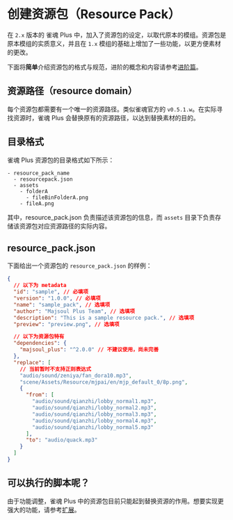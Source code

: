 # 创建资源包（Resource Pack）

在 `2.x` 版本的 雀魂 Plus 中，加入了资源包的设定，以取代原本的模组。资源包是原本模组的实质意义，并且在 `1.x` 模组的基础上增加了一些功能，以更方便素材的更改。

下面将**简单**介绍资源包的格式与规范，进阶的概念和内容请参考[进阶篇](v2_resourcepack_advanced)。

## 资源路径（resource domain）

每个资源包都需要有一个唯一的资源路径。类似雀魂官方的 `v0.5.1.w`。在实际寻找资源时，雀魂 Plus 会替换原有的资源路径，以达到替换素材的目的。

## 目录格式

雀魂 Plus 资源包的目录格式如下所示：

```
- resource_pack_name
  - resourcepack.json
  - assets
    - folderA
      - fileBinFolderA.png
    - fileA.png
```

其中，resource_pack.json 负责描述该资源包的信息，而 `assets` 目录下负责存储该资源包对应资源路径的实际内容。

## resource_pack.json

下面给出一个资源包的 `resource_pack.json` 的样例：

```json
{
  // 以下为 metadata
  "id": "sample", // 必填项
  "version": "1.0.0", // 必填项
  "name": "sample_pack", // 选填项
  "author": "Majsoul Plus Team", // 选填项
  "description": "This is a sample resource pack.", // 选填项
  "preview": "preview.png", // 选填项

  // 以下为资源包特有
  "dependencies": {
    "majsoul_plus": "^2.0.0" // 不建议使用，尚未完善
  },
  "replace": [
  	// 当前暂时不支持正则表达式
    "audio/sound/zeniya/fan_dora10.mp3",
    "scene/Assets/Resource/mjpai/en/mjp_default_0/8p.png",
    {
      "from": [
        "audio/sound/qianzhi/lobby_normal1.mp3",
        "audio/sound/qianzhi/lobby_normal2.mp3",
        "audio/sound/qianzhi/lobby_normal3.mp3",
        "audio/sound/qianzhi/lobby_normal4.mp3",
        "audio/sound/qianzhi/lobby_normal5.mp3"
      ],
      "to": "audio/quack.mp3"
    }
  ]
}
```

## 可以执行的脚本呢？

由于功能调整，雀魂 Plus 中的资源包目前只能起到替换资源的作用。想要实现更强大的功能，请参考[扩展](v2_extension)。
